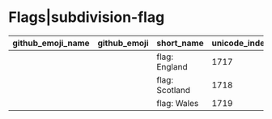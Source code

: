 # Flags|subdivision-flag

|github_emoji_name|github_emoji|short_name|unicode_index|
|---|---|---|---|
|||flag: England|1717|
|||flag: Scotland|1718|
|||flag: Wales|1719|
